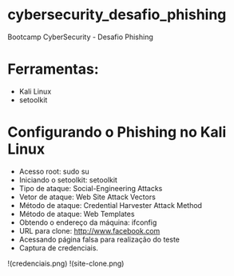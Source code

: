 # cybersecurity_desafio_phishing
Bootcamp CyberSecurity - Desafio Phishing

# Ferramentas: 
- Kali Linux
- setoolkit

 # Configurando o Phishing no Kali Linux
 - Acesso root: sudo su
 - Iniciando o setoolkit: setoolkit
 - Tipo de ataque: Social-Engineering Attacks
 - Vetor de ataque: Web Site Attack Vectors
 - Método de ataque: Credential Harvester Attack Method
 - Método de ataque: Web Templates
 - Obtendo o endereço da máquina: ifconfig
 - URL para clone: http://www.facebook.com
 - Acessando página falsa para realização do teste
 - Captura de credenciais.

!(credenciais.png)
!(site-clone.png)
